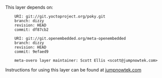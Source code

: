 This layer depends on:

        URI: git://git.yoctoproject.org/poky.git
        branch: dizzy
        revision: HEAD
        commit: df87cb2 

        URI: git://git.openembedded.org/meta-openembedded
        branch: dizzy
        revision: HEAD
        commit: 9efaed9 

        meta-overo layer maintainer: Scott Ellis <scott@jumpnowtek.com>


Instructions for using this layer can be found at [jumpnowtek.com][overo-yocto-build]

[overo-yocto-build]: http://www.jumpnowtek.com/gumstix/overo/Overo-Systems-with-Yocto.html

